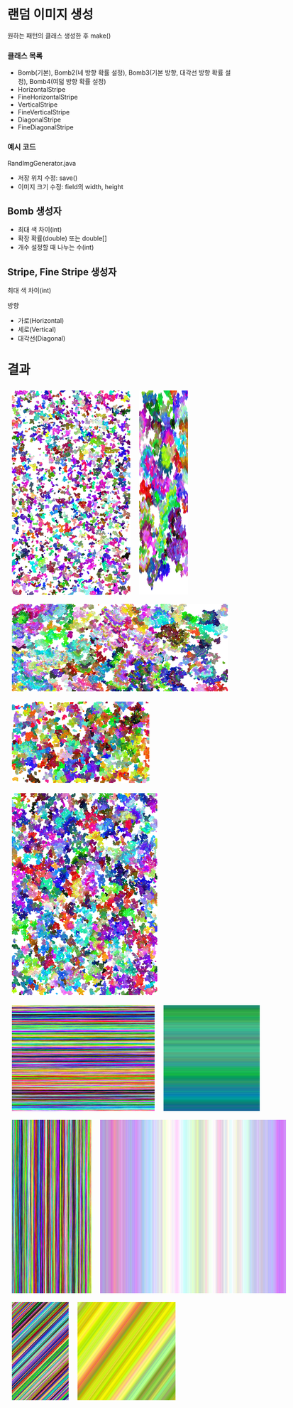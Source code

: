 # 랜덤 이미지 생성
원하는 패턴의 클래스 생성한 후 make()
### 클래스 목록
- Bomb(기본), Bomb2(네 방향 확률 설정), Bomb3(기본 방향, 대각선 방향 확률 설정), Bomb4(여덟 방향 확률 설정)
- HorizontalStripe
- FineHorizontalStripe
- VerticalStripe
- FineVerticalStripe
- DiagonalStripe
- FineDiagonalStripe
### 예시 코드
RandImgGenerator.java
- 저장 위치 수정: save()
- 이미지 크기 수정: field의 width, height
## Bomb 생성자
- 최대 색 차이(int)
- 확장 확률(double) 또는 double[]
- 개수 설정할 때 나누는 수(int)
## Stripe, Fine Stripe 생성자
최대 색 차이(int)

방향
- 가로(Horizontal)
- 세로(Vertical)
- 대각선(Diagonal)
# 결과
<div style='display: flex;'>
    <img src='img/bomb10_48_64.png' style='margin: 10px'>
    <img src='img/bomb14_60_500.png' style='margin: 10px'>
</div>
<img src='img/bomb2_10_[0.7, 0.5, 0.55, 0.6]_400.png' style='margin: 10px'>
<img src='img/bomb3_10_[0.4, 0.1]_100.png' style='margin: 10px'>
<img src='img/bomb4_10_[0.57, 0.64, 0.54, 0.48, 0.51, 0.6, 0.52, 0.56]_100.png' style='margin: 10px'>
<div style='display: flex;'>
    <img src='img/finehorizontalstripe10.png' style='margin: 10px'>
    <img src='img/horizontalstripe10.png' style='margin: 10px'>
</div>
<div style='display: flex;'>
    <img src='img/fineverticalstripe10.png' style='margin: 10px'>
    <img src='img/verticalstripe10.png' style='margin: 10px'>
</div>
<div style='display: flex;'>
    <img src='img/finediagonalstripe10.png' style='margin: 10px'>
    <img src='img/diagonalstripe20.png' style='margin: 10px'>
</div>
